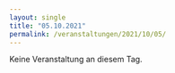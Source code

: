 ```yaml
---
layout: single
title: "05.10.2021"
permalink: /veranstaltungen/2021/10/05/
---
```


Keine Veranstaltung an diesem Tag.
